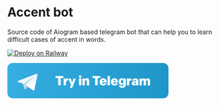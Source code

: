 # Accent bot

Source code of Aiogram based telegram bot that can help you to learn difficult cases of accent in words.

[![Deploy on Railway](https://railway.app/button.svg)](https://railway.app/template/ICY9k5?referralCode=RmyABJ)

[![Telegram Bot](https://raw.githubusercontent.com/matt-novoselov/SystemFiles/main/telegram_button.svg)](https://t.me/AccentGameBot)
